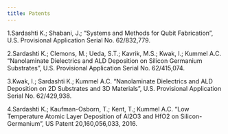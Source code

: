 ```yaml
---
title: Patents
---
```


1.Sardashti K.; Shabani, J.; “Systems and Methods for Qubit Fabrication”, U.S. Provisional Application Serial No. 62/832,779.
 
2.Sardashti K.; Clemons, M.; Ueda, S.T.; Kavrik, M.S.; Kwak, I.; Kummel A.C. “Nanolaminate Dielectrics and ALD Deposition on Silicon Germanium Substrates”, U.S. Provisional Application Serial No. 62/415,074.
 
3.Kwak, I.; Sardashti K.; Kummel A.C. “Nanolaminate Dielectrics and ALD Deposition on 2D Substrates and 3D Materials”, U.S. Provisional Application Serial No. 62/429,938.
 
4.Sardashti K.; Kaufman-Osborn, T.; Kent, T.; Kummel A.C. “Low Temperature Atomic Layer Deposition of Al2O3 and HfO2 on Silicon-Germanium”, US Patent 20,160,056,033, 2016.
